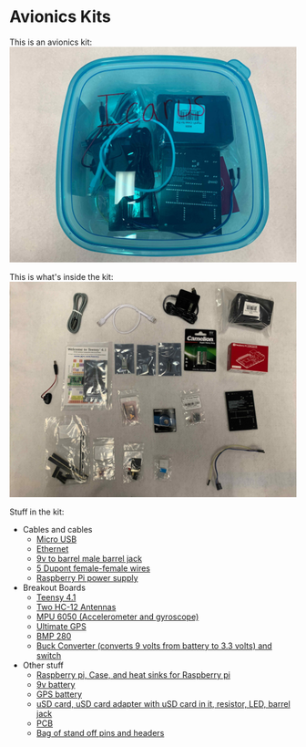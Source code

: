 # Avionics Kits
This is an avionics kit:
![alt text](photos/icaruskit.jpg)

This is what's inside the kit:
![alt text](photos/exview.jpg)

Stuff in the kit:

- Cables and cables
    - [Micro USB](photos/parts/uUSB.jpg)
    - [Ethernet](photos/parts/ethernet.jpg)
    - [9v to barrel male barrel jack](photos/parts/dupont.jpg)
    - [5 Dupont female-female wires](photos/parts/dupont.jpg)
    - [Raspberry Pi power supply](photos/parts/pwrsupply.jpg)
- Breakout Boards
    - [Teensy 4.1](photos/parts/teensy.jpg)
    - [Two HC-12 Antennas](photos/parts/hc12.jpg)
    - [MPU 6050 (Accelerometer and gyroscope)](photos/parts/mpu6050.jpg)
    - [Ultimate GPS](photos/parts/gps.jpg)
    - [BMP 280](photos/parts/bmp280.jpg)
    - [Buck Converter (converts 9 volts from battery to 3.3 volts) and switch](photos/parts/bucknswitch.jpg)
- Other stuff
    - [Raspberry pi, Case, and heat sinks for Raspberry pi](photos/parts/rpi.jpg)
    - [9v battery](photos/parts/ninev.jpg)
    - [GPS battery](photos/parts/gpsbattery.jpg)
    - [uSD card, uSD card adapter with uSD card in it, resistor, LED, barrel jack](photos/parts/randybag.jpg)
    - [PCB](photos/parts/pcb.jpg)
    - [Bag of stand off pins and headers](photos/parts/pins.jpg)


